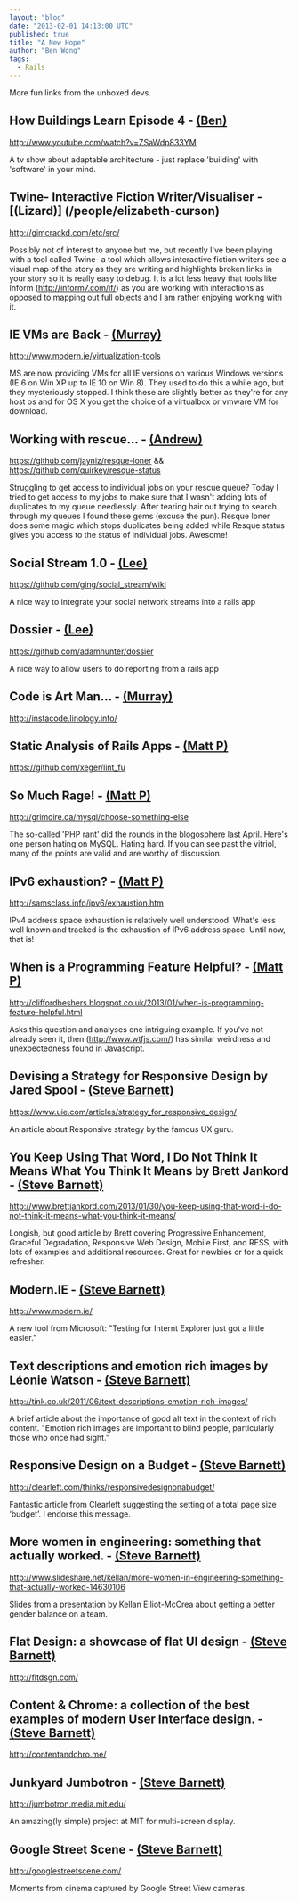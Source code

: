 ```yaml
---
layout: "blog"
date: "2013-02-01 14:13:00 UTC"
published: true
title: "A New Hope"
author: "Ben Wong"
tags:
  - Rails
---
```


More fun links from the unboxed devs.

## How Buildings Learn Episode 4 - [(Ben)](/people/ben-wong)

http://www.youtube.com/watch?v=ZSaWdp833YM

A tv show about adaptable architecture - just replace 'building' with 'software' in your mind.


## Twine- Interactive Fiction Writer/Visualiser - [(Lizard)] (/people/elizabeth-curson)

http://gimcrackd.com/etc/src/

Possibly not of interest to anyone but me, but recently I've been playing with a tool called Twine- a tool which allows interactive fiction writers see a visual map of the story as they are writing and highlights broken links in your story so it is really easy to debug. It is a lot less heavy that tools like Inform (http://inform7.com/if/) as you are working with interactions as opposed to mapping out full objects and I am rather enjoying working with it.


##  IE VMs are Back - [(Murray)](/people/murray-steele)

http://www.modern.ie/virtualization-tools

MS are now providing VMs for all IE versions on various Windows versions (IE 6 on Win XP up to IE 10 on Win 8).  They used to do this a while ago, but they mysteriously stopped.  I think these are slightly better as they're for any host os and for OS X you get the choice of a virtualbox or vmware VM for download.

## Working with rescue… - [(Andrew)](/people/andrew-mitchell)

https://github.com/jayniz/resque-loner && https://github.com/quirkey/resque-status

Struggling to get access to individual jobs on your rescue queue? Today I tried to get access to my jobs to make sure that I wasn't adding lots of duplicates to my queue needlessly.  After tearing hair out trying to search through my queues I found these gems (excuse the pun). Resque loner does some magic which stops duplicates being added while Resque status gives you access to the status of individual jobs. Awesome!


## Social Stream 1.0 - [(Lee)](/people/lee-richmond)

https://github.com/ging/social_stream/wiki

A nice way to integrate your social network streams into a rails app

## Dossier - [(Lee)](/people/lee-richmond)

https://github.com/adamhunter/dossier

A nice way to allow users to do reporting from a rails app

## Code is Art Man...  - [(Murray)](/people/murray-steele)

http://instacode.linology.info/ 

## Static Analysis of Rails Apps - [(Matt P)](/people/matt-peperell)

https://github.com/xeger/lint_fu

## So Much Rage! - [(Matt P)](/people/matt-peperell)

http://grimoire.ca/mysql/choose-something-else

The so-called 'PHP rant' did the rounds in the blogosphere last April.  Here's one person hating on MySQL. Hating hard. If you can see past the vitriol, many of the points are valid and are worthy of discussion.

## IPv6 exhaustion? - [(Matt P)](/people/matt-peperell)

http://samsclass.info/ipv6/exhaustion.htm

IPv4 address space exhaustion is relatively well understood.  What's less well known and tracked is the exhaustion of IPv6 address space.  Until now, that is!

## When is a Programming Feature Helpful? - [(Matt P)](/people/matt-peperell)

http://cliffordbeshers.blogspot.co.uk/2013/01/when-is-programming-feature-helpful.html

Asks this question and analyses one intriguing example.
If you've not already seen it, then (http://www.wtfjs.com/) has similar weirdness and unexpectedness found in Javascript.

## Devising a Strategy for Responsive Design by Jared Spool - [(Steve Barnett)](/people/steve-barnett)

https://www.uie.com/articles/strategy_for_responsive_design/

An article about Responsive strategy by the famous UX guru.

## You Keep Using That Word, I Do Not Think It Means What You Think It Means by Brett Jankord - [(Steve Barnett)](/people/steve-barnett)

http://www.brettjankord.com/2013/01/30/you-keep-using-that-word-i-do-not-think-it-means-what-you-think-it-means/

Longish, but good article by Brett covering Progressive Enhancement, Graceful Degradation, Responsive Web Design, Mobile First, and RESS, with lots of examples and additional resources. Great for newbies or for a quick refresher.

## Modern.IE - [(Steve Barnett)](/people/steve-barnett)

http://www.modern.ie/

A new tool from Microsoft: "Testing for Internt Explorer just got a little easier."

## Text descriptions and emotion rich images by Léonie Watson - [(Steve Barnett)](/people/steve-barnett)

http://tink.co.uk/2011/06/text-descriptions-emotion-rich-images/

A brief article about the importance of good alt text in the context of rich content. "Emotion rich images are important to blind people, particularly those who once had sight."

## Responsive Design on a Budget - [(Steve Barnett)](/people/steve-barnett)

http://clearleft.com/thinks/responsivedesignonabudget/

Fantastic article from Clearleft suggesting the setting of a total page size ‘budget’. I endorse this message.

## More women in engineering: something that actually worked. - [(Steve Barnett)](/people/steve-barnett)

http://www.slideshare.net/kellan/more-women-in-engineering-something-that-actually-worked-14630106

Slides from a presentation by Kellan Elliot-McCrea about getting a better gender balance on a team.

## Flat Design: a showcase of flat UI design - [(Steve Barnett)](/people/steve-barnett)

http://fltdsgn.com/

## Content & Chrome: a collection of the best examples of modern User Interface design. - [(Steve Barnett)](/people/steve-barnett)

http://contentandchro.me/

## Junkyard Jumbotron - [(Steve Barnett)](/people/steve-barnett)

http://jumbotron.media.mit.edu/

An amazing(ly simple) project at MIT for multi-screen display.

## Google Street Scene - [(Steve Barnett)](/people/steve-barnett)

http://googlestreetscene.com/

Moments from cinema captured by Google Street View cameras. 


